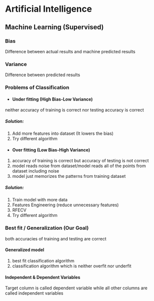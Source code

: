 # Artificial Intelligence
## Machine Learning (Supervised)
### Bias
Difference between actual results and machine predicted results

### Variance
Difference between predicted results

### Problems of Classification
* #### Under fitting (High Bias-Low Variance)
neither accuracy of training is correct nor testing accuracy is correct
<br /> 
##### Solution:
1. Add more features into dataset (It lowers the bias)
2. Try different algorithm

* #### Over fitting (Low Bias-High Variance)
1. accuracy of training is correct but accuracy of testing is not correct
2. model reads noise from dataset/model reads all of the points from dataset including noise
3. model just memorizes the patterns from training dataset
##### Solution:
1. Train model with more data
2. Features Engineering (reduce unnecessary features)
3. RFECV
4. Try different algorithm

### Best fit / Generalization (Our Goal)
both accuracies of training and testing are correct
#### Generalized model
 1. best fit classification algorithm
 2. classification algorithm which is neither overfit nor underfit 
 
 #### Independent & Dependent Variables
 Target column is called dependent variable while all other columns are called
 independent variables
 
